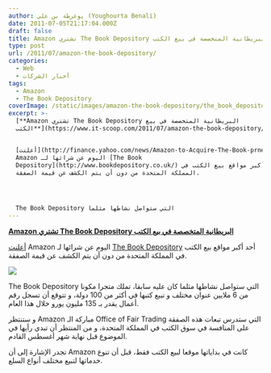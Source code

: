 ```yaml
---
author: يوغرطة بن علي (Youghourta Benali)
date: 2011-07-05T21:17:04.000Z
draft: false
title: Amazon تشتري The Book Depository البريطانية المتخصصة في بيع الكتب
type: post
url: /2011/07/amazon-the-book-depository/
categories:
  - Web
  - أخبار الشركات
tags:
  - Amazon
  - The Book Depository
coverImage: /static/images/amazon-the-book-depository/the_book_depository_logo-300x73.jpg
excerpt: >-
  [**Amazon تشتري The Book Depository البريطانية المتخصصة في بيع
  الكتب**](https://www.it-scoop.com/2011/07/amazon-the-book-depository/)


  [أعلنت](http://finance.yahoo.com/news/Amazon-to-Acquire-The-Book-prnews-4104318836.html?x=0&.v=1)
  Amazon اليوم عن شرائها لـ [The Book
  Depository](http://www.bookdepository.co.uk/) أحد أكبر مواقع بيع الكتب في
  المملكة المتحدة من دون أن يتم الكشف عن قيمة الصفقة.




  The Book Depository التي ستواصل نشاطها مثلما
---
```

[**Amazon تشتري The Book Depository البريطانية المتخصصة في بيع الكتب**](https://www.it-scoop.com/2011/07/amazon-the-book-depository/)

[أعلنت](http://finance.yahoo.com/news/Amazon-to-Acquire-The-Book-prnews-4104318836.html?x=0&.v=1) Amazon اليوم عن شرائها لـ [The Book Depository](http://www.bookdepository.co.uk/) أحد أكبر مواقع بيع الكتب في المملكة المتحدة من دون أن يتم الكشف عن قيمة الصفقة.

![](/static/images/amazon-the-book-depository/the_book_depository_logo-300x73.jpg)

The Book Depository التي ستواصل نشاطها مثلما كان عليه سابقا، تملك متجرا مكونا من 6 ملايين عنوان مختلف و تبيع كتبها في أكثر من 100 دولة، و تتوقع أن تسجل رقم أعمال يقدر بـ 135 مليون يورو خلال هذا العام.

و ستنتظر Amazon مباركة الـ Office of Fair Trading التي ستدرس تبعات هذه الصفقة على المنافسة في سوق الكتب في المملكة المتحدة، و من المنتظر أن تبدي رأيها في الموضوع قبل نهاية شهر أغسطس القادم.

تجدر الإشارة إلى أن Amazon كانت في بداياتها موقعا لبيع الكتب فقط، قبل أن تنوع خدماتها لتبيع مختلف أنواع السلع.
